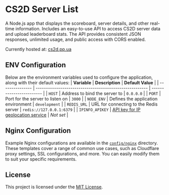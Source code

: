 # CS2D Server List
A Node.js app that displays the scoreboard, server details, and other real-time information. Includes an easy-to-use API to access CS2D server data and upload leaderboard stats. The API provides consistent JSON responses, unlimited usage, and public access with CORS enabled.

Currently hosted at: [cs2d.pp.ua](https://cs2d.pp.ua)

## ENV Configuration
Below are the environment variables used to configure the application, along with their default values:
| **Variable**    | **Description**                                         | **Default Value**        |
| --------------- | ------------------------------------------------------- | ------------------------ |
| `HOST`          | Address to bind the server to                           | `0.0.0.0`                |
| `PORT`          | Port for the server to listen on                        | `3000`                   |
| `NODE_ENV`      | Defines the application environment                     | `development`            |
| `REDIS_URL`     | URL for connecting to the Redis server                  | `redis://127.0.0.1:6379` |
| `IPINFO_APIKEY` | [API key for IP geolocation service](https://ipinfo.io) | *Not set*                |

## Nginx Configuration
Example Nginx configurations are available in the [`config/nginx`](config/nginx) directory. These templates cover a range of common use cases, such as Cloudflare proxy settings, SSL configurations, and more. You can easily modify them to suit your specific requirements.

## License
This project is licensed under the [MIT License](LICENSE).

